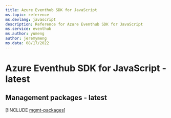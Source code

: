 ```yaml
---
title: Azure Eventhub SDK for JavaScript
ms.topic: reference
ms.devlang: javascript
description: Reference for Azure Eventhub SDK for JavaScript
ms.service: eventhub
ms.author: yumeng
author: jeremymeng
ms.data: 08/17/2022
---
```

# Azure Eventhub SDK for JavaScript - latest

## Management packages - latest
[!INCLUDE [mgmt-packages](eventhub-mgmt-index.md)]